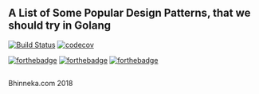 ## A List of Some Popular Design Patterns, that we should try in Golang

[![Build Status](https://travis-ci.org/Bhinneka/design-pattern-go.svg?branch=master)](https://travis-ci.org/Bhinneka/design-pattern-go)
[![codecov](https://codecov.io/gh/Bhinneka/design-pattern-go/branch/master/graph/badge.svg)](https://codecov.io/gh/Bhinneka/design-pattern-go)

[![forthebadge](https://forthebadge.com/images/badges/made-with-go.svg)](https://forthebadge.com) [![forthebadge](https://forthebadge.com/images/badges/for-you.svg)](https://forthebadge.com) [![forthebadge](https://forthebadge.com/images/badges/fuck-it-ship-it.svg)](https://forthebadge.com)

##
Bhinneka.com 2018
